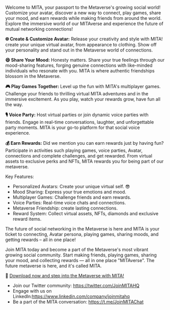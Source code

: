 Welcome to MITA, your passport to the Metaverse's growing social world! Customize your avatar, discover a new way to connect, play games, share your mood, and earn rewards while making friends from around the world.  Explore the immersive world of our MITAverse and experience the future of mutual networking connections!

**🌐 Create & Customize Avatar:**
Release your creativity and style with MITA! create your unique virtual avatar, from appearance to clothing. Show off your personality and stand out in the Metaverse world of connections.

**😄 Share Your Mood:**
Honesty matters. Share your true feelings through our mood-sharing features, forging genuine connections with like-minded individuals who resonate with you. MITA is where authentic friendships blossom in the Metaverse.

**🎮 Play Games Together:**
Level up the fun with MITA's multiplayer games. Challenge your friends to thrilling virtual MITA adventures and in the immersive excitement. As you play, watch your rewards grow, have fun all the way. 

**🎙️ Voice Party:**
Host virtual parties or join dynamic voice parties with friends. Engage in real-time conversations, laughter, and unforgettable party moments. MITA is your go-to platform for that social voice experience.

**💰 Earn Rewards:**
Did we mention you can earn rewards just by having fun? Participate in activities such playing games, voice parties, Avatar, connections and complete challenges, and get rewarded. From virtual assets to exclusive perks and NFTs, MITA rewards you for being part of our metaverse.

Key Features:
- Personalized Avatars: Create your unique virtual self. 😎
- Mood Sharing: Express your true emotions and mood. 
- Multiplayer Games: Challenge friends and earn rewards.
- Voice Parties: Real-time voice chats and connections.
- Metaverse Friendship: create lasting connections.
- Reward System: Collect virtual assets, NFTs, diamonds and exclusive reward items.

The future of social networking in the Metaverse is here and MITA is your ticket to connecting, Avatar persona, playing games, sharing moods, and getting rewards – all in one place! 

Join MITA today and become a part of the Metaverse's most vibrant growing social community. Start making friends, playing games, sharing your mood, and collecting rewards — all in one place "MITAverse". 
The future metaverse is here, and it's called MITA.

📲 [Download now and step into the Metaverse with MITA!](https://mymita.app)

- Join our Twitter community: https://twitter.com/JoinMITAHQ
- Engage with us on LinkedIn:https://www.linkedin.com/company/joinmitahq
- Be a part of the MITA conversation: https://t.me/JoinMITAChat
